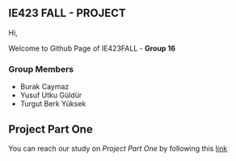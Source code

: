 ## IE423 FALL - PROJECT 

Hi, 

Welcome to Github Page of IE423FALL - **Group 16**

### Group Members 
- Burak Caymaz
- Yusuf Utku Güldür
- Turgut Berk Yüksek

## Project Part One

You can reach our study on *Project Part One* by following this [link](project_part_one.md)
